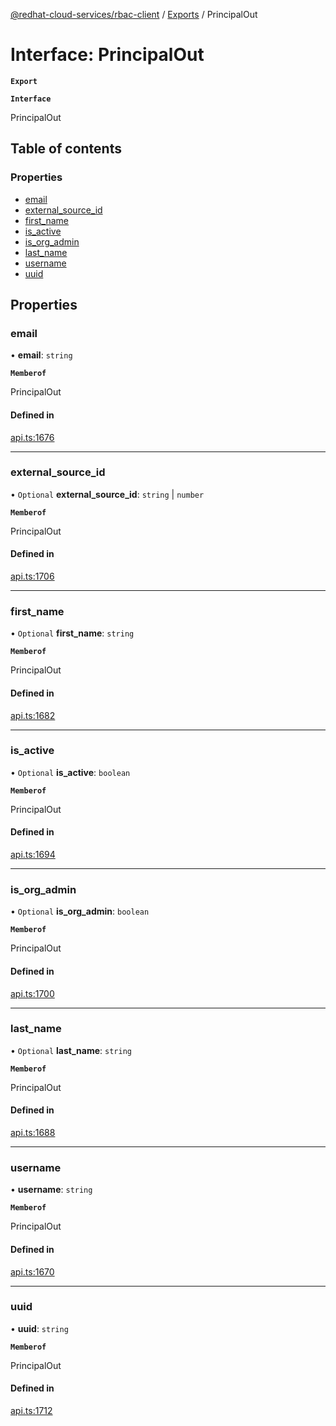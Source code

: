 [@redhat-cloud-services/rbac-client](../README.md) / [Exports](../modules.md) / PrincipalOut

# Interface: PrincipalOut

**`Export`**

**`Interface`**

PrincipalOut

## Table of contents

### Properties

- [email](PrincipalOut.md#email)
- [external\_source\_id](PrincipalOut.md#external_source_id)
- [first\_name](PrincipalOut.md#first_name)
- [is\_active](PrincipalOut.md#is_active)
- [is\_org\_admin](PrincipalOut.md#is_org_admin)
- [last\_name](PrincipalOut.md#last_name)
- [username](PrincipalOut.md#username)
- [uuid](PrincipalOut.md#uuid)

## Properties

### email

• **email**: `string`

**`Memberof`**

PrincipalOut

#### Defined in

[api.ts:1676](https://github.com/mkholjuraev/javascript-clients/blob/master/packages/rbac/api.ts#L1676)

___

### external\_source\_id

• `Optional` **external\_source\_id**: `string` \| `number`

**`Memberof`**

PrincipalOut

#### Defined in

[api.ts:1706](https://github.com/mkholjuraev/javascript-clients/blob/master/packages/rbac/api.ts#L1706)

___

### first\_name

• `Optional` **first\_name**: `string`

**`Memberof`**

PrincipalOut

#### Defined in

[api.ts:1682](https://github.com/mkholjuraev/javascript-clients/blob/master/packages/rbac/api.ts#L1682)

___

### is\_active

• `Optional` **is\_active**: `boolean`

**`Memberof`**

PrincipalOut

#### Defined in

[api.ts:1694](https://github.com/mkholjuraev/javascript-clients/blob/master/packages/rbac/api.ts#L1694)

___

### is\_org\_admin

• `Optional` **is\_org\_admin**: `boolean`

**`Memberof`**

PrincipalOut

#### Defined in

[api.ts:1700](https://github.com/mkholjuraev/javascript-clients/blob/master/packages/rbac/api.ts#L1700)

___

### last\_name

• `Optional` **last\_name**: `string`

**`Memberof`**

PrincipalOut

#### Defined in

[api.ts:1688](https://github.com/mkholjuraev/javascript-clients/blob/master/packages/rbac/api.ts#L1688)

___

### username

• **username**: `string`

**`Memberof`**

PrincipalOut

#### Defined in

[api.ts:1670](https://github.com/mkholjuraev/javascript-clients/blob/master/packages/rbac/api.ts#L1670)

___

### uuid

• **uuid**: `string`

**`Memberof`**

PrincipalOut

#### Defined in

[api.ts:1712](https://github.com/mkholjuraev/javascript-clients/blob/master/packages/rbac/api.ts#L1712)
